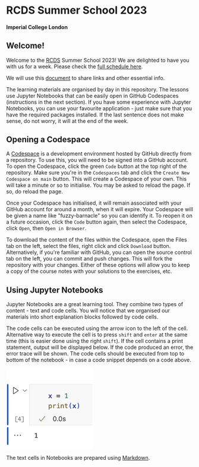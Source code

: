 # RCDS Summer School 2023
#### Imperial College London

## Welcome!
Welcome to the [RCDS](https://www.imperial.ac.uk/students/academic-support/graduate-school/professional-development/doctoral-students/research-computing-data-science/courses/) Summer School 2023! We are delighted to have you with us for a week. Please check the [full schedule here](https://blogs.imperial.ac.uk/postgraduatenoticeboard/files/2023/08/RCDS_summer_school.pdf).

We will use this [document](https://docs.google.com/document/d/1F0KwAudaHwi-E_zTldOAD_0bz4jzz6WJFt3h889yhNw/edit) to share links and other essential info. 

The learning materials are organised by day in this repository. The lessons use Jupyter Notebooks that can be easily open in GitHub Codespaces (instructions in the next section). If you have some experience with Jupyter Notebooks, you can use your favourite application - just make sure that you have the required packages installed. If the last sentence does not make sense, do not worry, it will at the end of the week.



## Opening a Codespace

A [Codespace](https://docs.github.com/en/codespaces/overview) is a development environment hosted by GitHub directly from a repository. To use this, you will need to be signed into a GitHub account. To open the Codespace, click the green ```Code``` button at the top right of the repository. Make sure you're in the ```Codespaces``` tab and click the ```Create New Codespace on main``` button. This will create a Codespace of your own. This will take a minute or so to initialise. You may be asked to reload the page. If so, do reload the page.

Once your Codespace has initialised, it will remain associated with your GitHub account for around a month, when it will expire. Your Codespace will be given a name like "fuzzy-barnacle" so you can identify it. To reopen it on a future occasion, click the ```Code``` button again, then select the Codespace, click ```Open```, then ```Open in Browser```.

To download the content of the files within the Codespace, open the Files tab on the left, select the files, right click and click ```Download``` button. Alternatively, if you're familiar with GitHub, you can open the source control tab on the left, you can commit and push changes. This will fork the repository with your changes. Either of these options will allow you to keep a copy of the course notes with your solutions to the exercises, etc.

## Using Jupyter Notebooks

Jupyter Notebooks are a great learning tool. They combine two types of content - text and code cells. You will notice that we organised our materials into short explanation blocks followed by code cells. 

The code cells can be executed using the arrow icon to the left of the cell. Alternative way to execute the cell is to press ```shift``` and ```enter``` at the same time (this is easier done using the right ```shift```). If the cell contains a print statement, output will be displayed below. If the code produced an error, the error trace will be shown. The code cells should be executed from top to bottom of the notebook - in case a code snippet depends on a code above.

![notebook code cell](/Resources/notebook_code_cell.png "Notebook code cell")

The text cells in Notebooks are prepared using [Markdown](https://jupyter-notebook.readthedocs.io/en/stable/examples/Notebook/Working%20With%20Markdown%20Cells.html).

